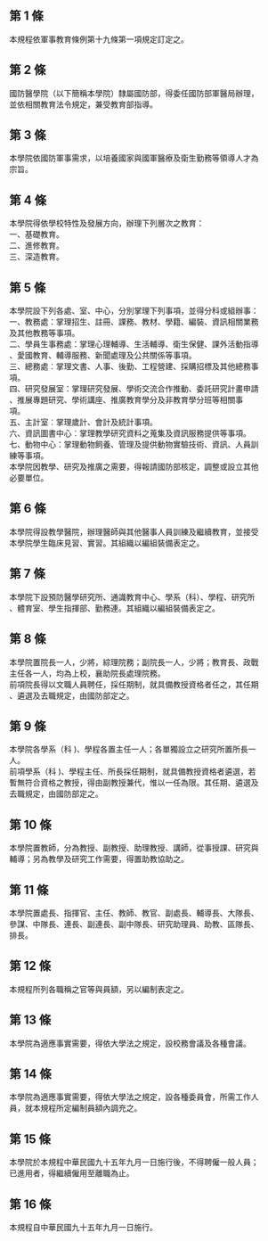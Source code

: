第 1 條
-------
本規程依軍事教育條例第十九條第一項規定訂定之。

第 2 條
-------
國防醫學院（以下簡稱本學院）隸屬國防部，得委任國防部軍醫局辦理，  
並依相關教育法令規定，兼受教育部指導。

第 3 條
-------
本學院依國防軍事需求，以培養國家與國軍醫療及衛生勤務等領導人才為  
宗旨。

第 4 條
-------
本學院得依學校特性及發展方向，辦理下列層次之教育：  
一、基礎教育。  
二、進修教育。  
三、深造教育。

第 5 條
-------
本學院設下列各處、室、中心，分別掌理下列事項，並得分科或組辦事：  
一、教務處：掌理招生、註冊、課務、教材、學籍、編裝、資訊相關業務  
    及其他教務等事項。  
二、學員生事務處：掌理心理輔導、生活輔導、衛生保健、課外活動指導  
    、愛國教育、輔導服務、新聞處理及公共關係等事項。  
三、總務處︰掌理文書、人事、後勤、工程營建、採購招標及其他總務事  
    項。  
四、研究發展室：掌理研究發展、學術交流合作推動、委託研究計畫申請  
    、推展專題研究、學術講座、推廣教育學分及非教育學分班等相關事  
    項。  
五、主計室︰掌理歲計、會計及統計事項。  
六、資訊圖書中心︰掌理教學研究資料之蒐集及資訊服務提供等事項。  
七、動物中心：掌理動物飼養、管理及提供動物實驗技術、資訊、人員訓  
    練等事項。  
本學院因教學、研究及推廣之需要，得報請國防部核定，調整或設立其他  
必要單位。

第 6 條
-------
本學院得設教學醫院，辦理醫師與其他醫事人員訓練及繼續教育，並接受  
本學院學生臨床見習、實習。其組織以編組裝備表定之。

第 7 條
-------
本學院下設預防醫學研究所、通識教育中心、學系（科）、學程、研究所  
、體育室、學生指揮部、勤務連。其組織以編組裝備表定之。

第 8 條
-------
本學院置院長一人，少將，綜理院務；副院長一人，少將；教育長、政戰  
主任各一人，均為上校，襄助院長處理院務。  
前項院長得以文職人員聘任，採任期制，就具備教授資格者任之，其任期  
、遴選及去職規定，由國防部定之。

第 9 條
-------
本學院各學系（科 )、學程各置主任一人；各單獨設立之研究所置所長一  
人。  
前項學系（科 )、學程主任、所長採任期制，就具備教授資格者遴選，若  
暫無符合資格之教授，得由副教授兼代，惟以一任為限。其任期、遴選及  
去職規定，由國防部定之。

第 10 條
--------
本學院置教師，分為教授、副教授、助理教授、講師，從事授課、研究與  
輔導；另為教學及研究工作需要，得置助教協助之。

第 11 條
--------
本學院置處長、指揮官、主任、教師、教官、副處長、輔導長、大隊長、  
參謀、中隊長、連長、副連長、副中隊長、研究助理員、助教、區隊長、  
排長。

第 12 條
--------
本規程所列各職稱之官等與員額，另以編制表定之。

第 13 條
--------
本學院為適應事實需要，得依大學法之規定，設校務會議及各種會議。

第 14 條
--------
本學院為適應事實需要，得依大學法之規定，設各種委員會，所需工作人  
員，就本規程所定編制員額內調充之。

第 15 條
--------
本學院於本規程中華民國九十五年九月一日施行後，不得聘僱一般人員；  
已進用者，得繼續僱用至離職為止。

第 16 條
--------
本規程自中華民國九十五年九月一日施行。

